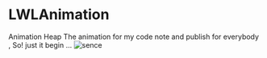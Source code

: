# LWLAnimation
Animation Heap
The animation for my code note and publish for everybody , So! just it begin ...
![sence](https://github.com/luowanglin/LWLAnimation/Demo.gif)
